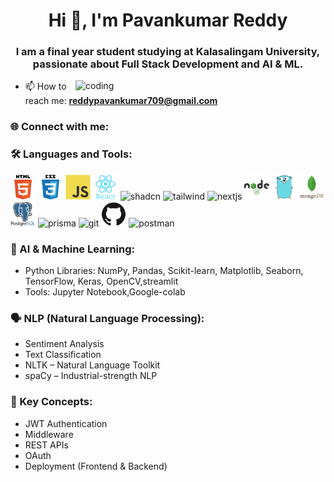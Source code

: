 <h1 align="center">Hi 👋, I'm Pavankumar Reddy</h1>
<h3 align="center">
  I am a final year student studying at Kalasalingam University,<br/>
  passionate about Full Stack Development and AI & ML.
</h3>

<img align="right" alt="coding" width="400" src="https://www.bing.com/th/id/OGC.9d643f53934a11f35e1824df87fdbe33?pid=1.7&rurl=https%3a%2f%2fraw.githubusercontent.com%2fkvssankar%2fkvssankar%2fmain%2fprogrammer.gif&ehk=SPG39ITIsttewfu0e1QAcyrsJhrxseVTUl077r%2f6nv4%3d" />

- 📫 How to reach me: **reddypavankumar709@gmail.com**

<h3 align="left">🌐 Connect with me:</h3>
<p align="left">
  <!-- Add your social links here if needed -->
</p>

<h3 align="left">🛠️ Languages and Tools:</h3>
<p align="left">
  <!-- Frontend -->
  <img src="https://raw.githubusercontent.com/devicons/devicon/master/icons/html5/html5-original-wordmark.svg" alt="html" width="40" height="40"/>
  <img src="https://raw.githubusercontent.com/devicons/devicon/master/icons/css3/css3-original-wordmark.svg" alt="css" width="40" height="40"/>
  <img src="https://raw.githubusercontent.com/devicons/devicon/master/icons/javascript/javascript-original.svg" alt="javascript" width="40" height="40"/>
  <img src="https://raw.githubusercontent.com/devicons/devicon/master/icons/react/react-original-wordmark.svg" alt="react" width="40" height="40"/>
  <img src="https://avatars.githubusercontent.com/u/139895814?s=200&v=4" alt="shadcn" width="40" height="40"/>
  <img src="https://seeklogo.com/images/T/tailwind-css-logo-5AD4175897-seeklogo.com.png" alt="tailwind" width="40" height="40"/>
  <img src="https://cdn.worldvectorlogo.com/logos/next-js.svg" alt="nextjs" width="40" height="40"/>

  <!-- Backend -->
  <img src="https://raw.githubusercontent.com/devicons/devicon/master/icons/nodejs/nodejs-original-wordmark.svg" alt="nodejs" width="40" height="40"/>
  <img src="https://raw.githubusercontent.com/devicons/devicon/master/icons/go/go-original.svg" alt="golang" width="40" height="40"/>

  <!-- Database -->
  <img src="https://raw.githubusercontent.com/devicons/devicon/master/icons/mongodb/mongodb-original-wordmark.svg" alt="mongodb" width="40" height="40"/>
  <img src="https://raw.githubusercontent.com/devicons/devicon/master/icons/postgresql/postgresql-original-wordmark.svg" alt="postgresql" width="40" height="40"/>
  <img src="https://avatars.githubusercontent.com/u/17219288?s=200&v=4" alt="prisma" width="40" height="40"/>

  <!-- Tools -->
  <img src="https://www.vectorlogo.zone/logos/git-scm/git-scm-icon.svg" alt="git" width="40" height="40"/>
  <img src="https://raw.githubusercontent.com/devicons/devicon/master/icons/github/github-original.svg" alt="github" width="40" height="40"/>
  <img src="https://www.vectorlogo.zone/logos/getpostman/getpostman-icon.svg" alt="postman" width="40" height="40"/>
</p>

<h3>🧠 AI & Machine Learning:</h3>
<ul>
  <li>Python Libraries: NumPy, Pandas, Scikit-learn, Matplotlib, Seaborn, TensorFlow, Keras, OpenCV,streamlit</li>
  <li>Tools: Jupyter Notebook,Google-colab</li>
</ul>

<h3>🗣️ NLP (Natural Language Processing):</h3>
<ul>
  <li>Sentiment Analysis</li>
  <li>Text Classification</li>
  <li>NLTK – Natural Language Toolkit</li>
  <li>spaCy – Industrial-strength NLP</li>
</ul>

<h3>🔐 Key Concepts:</h3>
<ul>
  <li>JWT Authentication</li>
  <li>Middleware</li>
  <li>REST APIs</li>
  <li>OAuth</li>
  <li>Deployment (Frontend & Backend)</li>
</ul>
